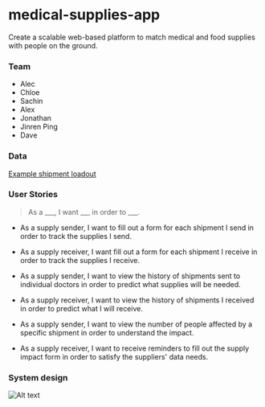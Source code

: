 # medical-supplies-app
Create a scalable web-based platform to match medical and food supplies with people on the ground.

### Team   
- Alec    
- Chloe    
- Sachin    
- Alex    
- Jonathan    
- Jinren Ping   
- Dave   

### Data    
[Example shipment loadout](https://drive.google.com/drive/u/1/folders/1SZySZbgCkhJ3rr2VbHs0YC-6orSlL8R1)
 
### User Stories

> As a ___, I want ___ in order to ___.

- As a supply sender, I want to fill out a form for each shipment I send in order to track the supplies I send.

- As a supply receiver, I want fill out a form for each shipment I receive in order to track the supplies I receive.

- As a supply sender, I want to view the history of shipments sent to individual doctors in order to predict what supplies will be needed.

- As a supply receiver, I want to view the history of shipments I received in order to predict what I will receive.

- As a supply sender, I want to view the number of people affected by a specific shipment in order to understand the impact.

- As a supply receiver, I want to receive reminders to fill out the supply impact form in order to satisfy the suppliers' data needs.

### System design    
![Alt text](/graph.JPG?raw=true "Optional Title")


